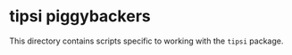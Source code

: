 # tipsi piggybackers

This directory contains scripts specific to working with the `tipsi`
package.
